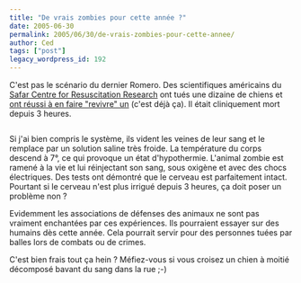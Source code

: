 ```yaml
---
title: "De vrais zombies pour cette année ?"
date: 2005-06-30
permalink: 2005/06/30/de-vrais-zombies-pour-cette-annee/
author: Ced
tags: ["post"]
legacy_wordpress_id: 192
---
```


C'est pas le scénario du dernier Romero. Des scientifiques américains du [Safar Centre for Resuscitation Research](http://www.neurosurgery.pitt.edu/research/safar.html) ont tués une dizaine de chiens et <a href="http://www.news.com.au/story/0,10117,15739502-13762,00.html" hreflang="en">ont réussi à en faire "revivre" un</a> (c'est déjà ça). Il était cliniquement mort depuis 3 heures.

<img src="https://64k.be/wp-content/uploads/2006/actu/rezombie3.jpg" alt="" />

<!-- excerpt -->

Si j'ai bien compris le système, ils vident les veines de leur sang et le remplace par un solution saline très froide. La température du corps descend à 7°, ce qui provoque un état d'hypothermie. L'animal zombie est ramené à la vie et lui réinjectant son sang, sous oxigène et avec des chocs électriques. Des tests ont démontré que le cerveau est parfaitement intact. Pourtant si le cerveau n'est plus irrigué depuis 3 heures, ça doit poser un problème non&nbsp;?

Evidemment les associations de défenses des animaux ne sont pas vraiment enchantées par ces expériences. Ils pourraient essayer sur des humains dès cette année. Cela pourrait servir pour des personnes tuées par balles lors de combats ou de crimes.

C'est bien frais tout ça hein&nbsp;? Méfiez-vous si vous croisez un chien à moitié décomposé bavant du sang dans la rue ;-)

